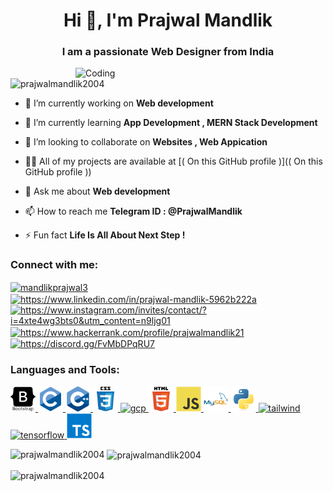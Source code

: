 <h1 align="center">Hi 👋, I'm Prajwal Mandlik</h1>
<h3 align="center">I am a passionate Web Designer from India</h3>
<img align="right" alt="Coding" width="400" src="https://cdn.dribbble.com/users/926537/screenshots/4502924/python-2.gif">

<p align="left"> <img src="https://komarev.com/ghpvc/?username=prajwalmandlik2004&label=Profile%20views&color=0e75b6&style=flat" alt="prajwalmandlik2004" /> </p>

- 🔭 I’m currently working on **Web development**

- 🌱 I’m currently learning **App Development , MERN Stack Development**

- 👯 I’m looking to collaborate on **Websites , Web Appication**

- 👨‍💻 All of my projects are available at [( On this GitHub profile )](( On this GitHub profile ))

- 💬 Ask me about **Web development**

- 📫 How to reach me **Telegram ID : @PrajwalMandlik**

- ⚡ Fun fact **Life Is All About Next Step !**

<h3 align="left">Connect with me:</h3>
<p align="left">
<a href="https://twitter.com/mandlikprajwal3" target="blank"><img align="center" src="https://raw.githubusercontent.com/rahuldkjain/github-profile-readme-generator/master/src/images/icons/Social/twitter.svg" alt="mandlikprajwal3" height="30" width="40" /></a>
<a href="https://linkedin.com/in/https://www.linkedin.com/in/prajwal-mandlik-5962b222a" target="blank"><img align="center" src="https://raw.githubusercontent.com/rahuldkjain/github-profile-readme-generator/master/src/images/icons/Social/linked-in-alt.svg" alt="https://www.linkedin.com/in/prajwal-mandlik-5962b222a" height="30" width="40" /></a>
<a href="https://instagram.com/https://www.instagram.com/invites/contact/?i=4xte4wg3bts0&utm_content=n9ljg01" target="blank"><img align="center" src="https://raw.githubusercontent.com/rahuldkjain/github-profile-readme-generator/master/src/images/icons/Social/instagram.svg" alt="https://www.instagram.com/invites/contact/?i=4xte4wg3bts0&utm_content=n9ljg01" height="30" width="40" /></a>
<a href="https://www.hackerrank.com/https://www.hackerrank.com/profile/prajwalmandlik21" target="blank"><img align="center" src="https://raw.githubusercontent.com/rahuldkjain/github-profile-readme-generator/master/src/images/icons/Social/hackerrank.svg" alt="https://www.hackerrank.com/profile/prajwalmandlik21" height="30" width="40" /></a>
<a href="https://discord.gg/https://discord.gg/FvMbDPqRU7" target="blank"><img align="center" src="https://raw.githubusercontent.com/rahuldkjain/github-profile-readme-generator/master/src/images/icons/Social/discord.svg" alt="https://discord.gg/FvMbDPqRU7" height="30" width="40" /></a>
</p>

<h3 align="left">Languages and Tools:</h3>
<p align="left"> <a href="https://getbootstrap.com" target="_blank" rel="noreferrer"> <img src="https://raw.githubusercontent.com/devicons/devicon/master/icons/bootstrap/bootstrap-plain-wordmark.svg" alt="bootstrap" width="40" height="40"/> </a> <a href="https://www.cprogramming.com/" target="_blank" rel="noreferrer"> <img src="https://raw.githubusercontent.com/devicons/devicon/master/icons/c/c-original.svg" alt="c" width="40" height="40"/> </a> <a href="https://www.w3schools.com/cpp/" target="_blank" rel="noreferrer"> <img src="https://raw.githubusercontent.com/devicons/devicon/master/icons/cplusplus/cplusplus-original.svg" alt="cplusplus" width="40" height="40"/> </a> <a href="https://www.w3schools.com/css/" target="_blank" rel="noreferrer"> <img src="https://raw.githubusercontent.com/devicons/devicon/master/icons/css3/css3-original-wordmark.svg" alt="css3" width="40" height="40"/> </a> <a href="https://cloud.google.com" target="_blank" rel="noreferrer"> <img src="https://www.vectorlogo.zone/logos/google_cloud/google_cloud-icon.svg" alt="gcp" width="40" height="40"/> </a> <a href="https://www.w3.org/html/" target="_blank" rel="noreferrer"> <img src="https://raw.githubusercontent.com/devicons/devicon/master/icons/html5/html5-original-wordmark.svg" alt="html5" width="40" height="40"/> </a> <a href="https://developer.mozilla.org/en-US/docs/Web/JavaScript" target="_blank" rel="noreferrer"> <img src="https://raw.githubusercontent.com/devicons/devicon/master/icons/javascript/javascript-original.svg" alt="javascript" width="40" height="40"/> </a> <a href="https://www.mysql.com/" target="_blank" rel="noreferrer"> <img src="https://raw.githubusercontent.com/devicons/devicon/master/icons/mysql/mysql-original-wordmark.svg" alt="mysql" width="40" height="40"/> </a> <a href="https://www.python.org" target="_blank" rel="noreferrer"> <img src="https://raw.githubusercontent.com/devicons/devicon/master/icons/python/python-original.svg" alt="python" width="40" height="40"/> </a> <a href="https://tailwindcss.com/" target="_blank" rel="noreferrer"> <img src="https://www.vectorlogo.zone/logos/tailwindcss/tailwindcss-icon.svg" alt="tailwind" width="40" height="40"/> </a> <a href="https://www.tensorflow.org" target="_blank" rel="noreferrer"> <img src="https://www.vectorlogo.zone/logos/tensorflow/tensorflow-icon.svg" alt="tensorflow" width="40" height="40"/> </a> <a href="https://www.typescriptlang.org/" target="_blank" rel="noreferrer"> <img src="https://raw.githubusercontent.com/devicons/devicon/master/icons/typescript/typescript-original.svg" alt="typescript" width="40" height="40"/> </a> </p>

<p><img align="left" src="https://github-readme-stats.vercel.app/api/top-langs?username=prajwalmandlik2004&show_icons=true&locale=en&layout=compact" alt="prajwalmandlik2004" /></p>

<p>&nbsp;<img align="center" src="https://github-readme-stats.vercel.app/api?username=prajwalmandlik2004&show_icons=true&locale=en" alt="prajwalmandlik2004" /></p>

<p><img align="center" src="https://github-readme-streak-stats.herokuapp.com/?user=prajwalmandlik2004&" alt="prajwalmandlik2004" /></p>
